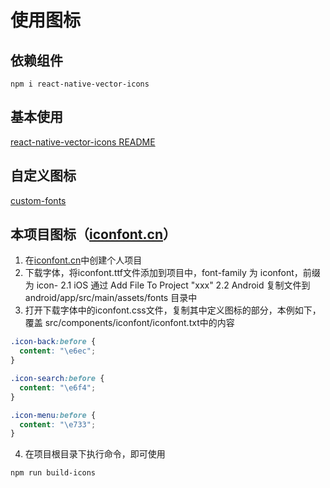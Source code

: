 # 使用图标

## 依赖组件

```
npm i react-native-vector-icons
```

## 基本使用

[react-native-vector-icons README](https://github.com/oblador/react-native-vector-icons/blob/master/README.md)

## 自定义图标

[custom-fonts](https://github.com/oblador/react-native-vector-icons/blob/master/README.md#custom-fonts)

## 本项目图标（[iconfont.cn](https://www.iconfont.cn)）

1. 在[iconfont.cn](https://www.iconfont.cn)中创建个人项目
2. 下载字体，将iconfont.ttf文件添加到项目中，font-family 为 iconfont，前缀为 icon-
  2.1 iOS 通过 Add File To Project "xxx"
  2.2 Android 复制文件到 android/app/src/main/assets/fonts 目录中
3. 打开下载字体中的iconfont.css文件，复制其中定义图标的部分，本例如下，覆盖 src/components/iconfont/iconfont.txt中的内容
  ```css
  .icon-back:before {
    content: "\e6ec";
  }

  .icon-search:before {
    content: "\e6f4";
  }

  .icon-menu:before {
    content: "\e733";
  }
  ```
4. 在项目根目录下执行命令，即可使用
```shell
npm run build-icons
```